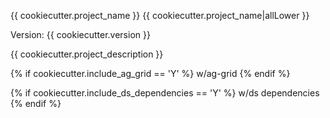 {{ cookiecutter.project_name }}
{{ cookiecutter.project_name|allLower }}

Version: {{ cookiecutter.version }}

{{ cookiecutter.project_description }}

{% if cookiecutter.include_ag_grid == 'Y' %}
w/ag-grid
{% endif %}

{% if cookiecutter.include_ds_dependencies == 'Y' %}
w/ds dependencies
{% endif %}
